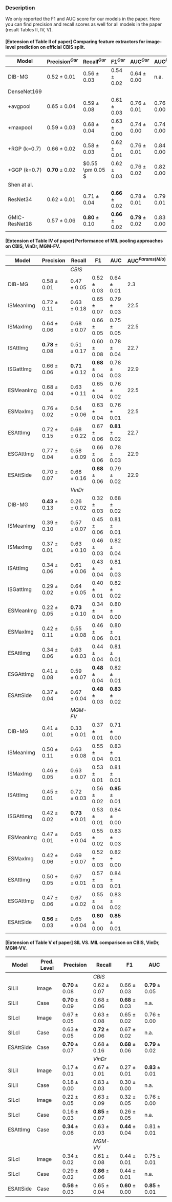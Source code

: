 ### Description
We only reported the F1 and AUC score for our models in the paper. Here you can find precision and recall scores as well for all models in the paper (result Tables II, IV, V).

#### [Extension of Table II of paper] Comparing feature extractors for image-level prediction on official CBIS split. 
| Model         | $\text{Precision}^{Our}$ | $\text{Recall}^{Our}$    | $\text{F1}^{Our}$        | $\text{AUC}^{Our}$       | $\text{AUC}^{Paper}$     | $\text{AUC}^{Params (Mio)}$ | 
| ----------    | -------------------      | -------                  | ---------                | ---------                | -----------              |  -----------------          |
| DIB-MG        | $0.52 \pm 0.01$          | $0.56 \pm 0.03$          | $0.54 \pm 0.02$          | $0.64 \pm 0.00$          | n.a.                     | 2.3                         |
| DenseNet169   |                          |                          |                          |                          |                          |                             |
| +avgpool      | $0.65 \pm 0.04$          | $0.59 \pm 0.08$          | $0.61 \pm 0.03$          | $0.76 \pm 0.01$          | $0.76 \pm 0.00$          | 12.5                        |
| +maxpool      | $0.59 \pm 0.03$          | $0.68 \pm 0.04$          | $0.63 \pm 0.00$          | $0.74 \pm 0.00$          | $0.74 \pm 0.00$          | 12.5                        |
| +RGP (k=0.7)  | $0.66 \pm 0.02$          | $0.58 \pm 0.03$          | $0.62 \pm 0.01$          | $0.76 \pm 0.01$          | $0.84 \pm 0.00$          | 12.5                        |
| +GGP (k=0.7)  | $\textbf{0.70} \pm 0.02$ | $0.55 \pm 0.05 $         | $0.62 \pm 0.03$          | $0.76 \pm 0.02$          | $0.82 \pm 0.00$          | 12.5                        |
| Shen at al.   |                          |                          |                          |                          |                          |                             |
| ResNet34      | $0.62 \pm 0.01$          | $0.71 \pm 0.04$          | $\textbf{0.66} \pm 0.02$ | $0.78 \pm 0.01$          | $0.79 \pm 0.01$          | 21.3                        |
| GMIC-ResNet18 | $0.57 \pm 0.06$          | $\textbf{0.80} \pm 0.10$ | $\textbf{0.66} \pm 0.02$ | $\textbf{0.79} \pm 0.02$ | $0.83 \pm 0.00$          | 22.5                        |


#### [Extension of Table IV of paper] Performance of MIL pooling approaches on CBIS, VinDr, MGM-FV. 
| Model     | Precision                | Recall                   | F1                       | AUC                      | $\text{AUC}^{Params (Mio)}$ |
| --------- | -------------------      | -------                  | ---------                | ---------                | -------------------------   |
|           |                          | *CBIS*                   |                          |                          |                             |
| DIB-MG    | $0.58 \pm 0.01$          | $0.47 \pm 0.05$          | $0.52 \pm 0.03$          | $0.64 \pm 0.01$          |       2.3                   |
| ISMeanImg | $0.72 \pm 0.11$          | $0.63 \pm 0.18$          | $0.65 \pm 0.07$          | $0.79 \pm 0.03$          |       22.5                  |
| ISMaxImg  | $0.64 \pm 0.06$          | $0.68 \pm 0.07$          | $0.66 \pm 0.05$          | $0.75 \pm 0.05$          |       22.5                  |
| ISAttImg  | $\textbf{0.78} \pm 0.08$ | $0.51 \pm 0.17$          | $0.60 \pm 0.08$          | $0.78 \pm 0.04$          |       22.7                  |
| ISGattImg | $0.66 \pm 0.06$          | $\textbf{0.71} \pm 0.12$ | $\textbf{0.68} \pm 0.04$ | $0.78 \pm 0.03$          |       22.9                  |
| ESMeanImg | $0.68 \pm 0.04$          | $0.63 \pm 0.11$          | $0.65 \pm 0.04$          | $0.76 \pm 0.02$          |       22.5                  |
| ESMaxImg  | $0.76 \pm 0.02$          | $0.54 \pm 0.06$          | $0.63 \pm 0.04$          | $0.76 \pm 0.01$          |       22.5                  |
| ESAttImg  | $0.72 \pm 0.15$          | $0.68 \pm 0.22$          | $0.67 \pm 0.06$          | $\textbf{0.81} \pm 0.02$ |       22.7                  |
| ESGAttImg | $0.77 \pm 0.04$          | $0.58 \pm 0.09$          | $0.66 \pm 0.06$          | $0.78 \pm 0.03$          |       22.9                  |
| ESAttSide | $0.70 \pm 0.07$          | $0.68 \pm 0.16$          | $\textbf{0.68} \pm 0.06$ | $0.79 \pm 0.02$          |       22.9                  |
|           |                          | *VinDr*                  |                          |                          |                             |
| DIB-MG    | $\textbf{0.43} \pm 0.13$ | $0.26 \pm 0.02$          | $0.32 \pm 0.03$          | $0.68 \pm 0.02$          |                             |
| ISMeanImg | $0.39 \pm 0.10$          | $0.57 \pm 0.07$          | $0.45 \pm 0.06$          | $0.81 \pm 0.01$          |                             |
| ISMaxImg  | $0.37 \pm 0.01$          | $0.63 \pm 0.10$          | $0.46 \pm 0.03$          | $0.82 \pm 0.04$          |                             |
| ISAttImg  | $0.34 \pm 0.06$          | $0.61 \pm 0.06$          | $0.43 \pm 0.04$          | $0.81 \pm 0.03$          |                             |
| ISGattImg | $0.29 \pm 0.02$          | $0.64 \pm 0.05$          | $0.40 \pm 0.01$          | $0.82 \pm 0.02$          |                             |
| ESMeanImg | $0.22 \pm 0.05$          | $\textbf{0.73} \pm 0.10$ | $0.34 \pm 0.04$          | $0.80 \pm 0.00$          |                             |
| ESMaxImg  | $0.42 \pm 0.11$          | $0.55 \pm 0.08$          | $0.46 \pm 0.06$          | $0.80 \pm 0.01$          |                             |
| ESAttImg  | $0.34 \pm 0.06$          | $0.63 \pm 0.03$          | $0.44 \pm 0.04$          | $0.81 \pm 0.01$          |                             |
| ESGAttImg | $0.41 \pm 0.08$          | $0.59 \pm 0.07$          | $\textbf{0.48} \pm 0.04$ | $0.82 \pm 0.01$          |                             |
| ESAttSide | $0.37 \pm 0.04$          | $0.67 \pm 0.04$          | $\textbf{0.48} \pm 0.03$ | $\textbf{0.83} \pm 0.02$ |                             |
|           |                          | *MGM-FV*                 |                          |                          |                             |
| DIB-MG    | $0.41 \pm 0.01$          | $0.33 \pm 0.01$          | $0.37 \pm 0.01$          | $0.71 \pm 0.00$          |                             |
| ISMeanImg | $0.50 \pm 0.11$          | $0.63 \pm 0.08$          | $0.55 \pm 0.04$          | $0.83 \pm 0.01$          |                             |
| ISMaxImg  | $0.46 \pm 0.05$          | $0.63 \pm 0.07$          | $0.53 \pm 0.01$          | $0.81 \pm 0.01$          |                             |
| ISAttImg  | $0.45 \pm 0.01$          | $0.72 \pm 0.03$          | $0.56 \pm 0.02$          | $\textbf{0.85} \pm 0.01$ |                             |
| ISGAttImg | $0.42 \pm 0.02$          | $\textbf{0.73} \pm 0.01$ | $0.53 \pm 0.01$          | $0.84 \pm 0.00$          |                             |
| ESMeanImg | $0.47 \pm 0.01$          | $0.65 \pm 0.04$          | $0.55 \pm 0.02$          | $0.83 \pm 0.03$          |                             |
| ESMaxImg  | $0.42 \pm 0.06$          | $0.69 \pm 0.07$          | $0.52 \pm 0.03$          | $0.82 \pm 0.00$          |                             |
| ESAttImg  | $0.50 \pm 0.05$          | $0.67 \pm 0.01$          | $0.57 \pm 0.03$          | $0.84 \pm 0.01$          |                             |
| ESGAttImg | $0.47 \pm 0.06$          | $0.67 \pm 0.02$          | $0.55 \pm 0.04$          | $0.83 \pm 0.02$          |                             |
| ESAttSide | $\textbf{0.56} \pm 0.03$ | $0.65 \pm 0.04$          | $\textbf{0.60} \pm 0.00$ | $\textbf{0.85} \pm 0.01$ |                             |

#### [Extension of Table V of paper] SIL VS. MIL comparison on CBIS, VinDr, MGM-VV.
|  Model   | Pred. Level | Precision                | Recall                   | F1                       | AUC                      |
| ---------| ------------| -------                  | ---------                | ---------                | -------------------------|
|          |             |                          |   *CBIS*                 |                          |                          |
| SILil    | Image       | $\textbf{0.70} \pm 0.08$ | $0.62 \pm 0.07$          | $0.66 \pm 0.03$          | $\textbf{0.79} \pm 0.05$ |
| SILil    | Case        | $\textbf{0.70} \pm 0.09$ | $0.68 \pm 0.06$          | $\textbf{0.68} \pm 0.03$ | n.a.                     |
| SILcl    | Image       | $0.67 \pm 0.05$          | $0.63 \pm 0.08$          | $0.65 \pm 0.02$          | $0.76 \pm 0.00$          |
| SILcl    | Case        | $0.63 \pm 0.05$          | $\textbf{0.72} \pm 0.06$ | $0.67 \pm 0.02$          | n.a.                     |
| ESAttSide | Case       | $\textbf{0.70} \pm 0.07$ | $0.68 \pm 0.16$          | $\textbf{0.68} \pm 0.06$ | $\textbf{0.79} \pm 0.02$ |
|          |             |                          |   *VinDr*                |                          |                          | 
| SILil    | Image       | $0.17 \pm 0.01$          | $0.67 \pm 0.01$          | $0.27 \pm 0.01$          | $\textbf{0.83} \pm 0.01$ |
| SILil    | Case        | $0.18 \pm 0.00$          | $0.83 \pm 0.03$          | $0.30 \pm 0.00$          | n.a.                     |
| SILcl    | Image       | $0.22 \pm 0.05$          | $0.63 \pm 0.09$          | $0.32 \pm 0.05$          | $0.76 \pm 0.00$          |
| SILcl    | Case        | $0.16 \pm 0.03$          | $\textbf{0.85} \pm 0.07$ | $0.26 \pm 0.05$          | n.a.                     |
| ESAttImg | Case        | $\textbf{0.34} \pm 0.06$ | $0.63 \pm 0.03$          | $\textbf{0.44} \pm 0.04$ | $0.81 \pm 0.01$          |
|          |             |                          |   *MGM-VV*               |                          |                          |
| SILcl    | Image       | $0.34 \pm 0.02$          | $0.61 \pm 0.08$          | $0.44 \pm 0.01$          | $0.75 \pm 0.01$          |
| SILcl    | Case        | $0.29 \pm 0.02$          | $\textbf{0.86} \pm 0.06$ | $0.44 \pm 0.01$          | n.a.                     |
| ESAttSide| Case        | $\textbf{0.56} \pm 0.03$ | $0.65 \pm 0.04$          | $\textbf{0.60} \pm 0.00$ | $\textbf{0.85} \pm 0.01$ |
